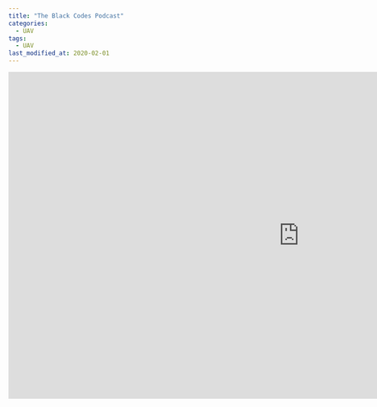 ```yaml
---
title: "The Black Codes Podcast"
categories:
  - UAV
tags:
  - UAV
last_modified_at: 2020-02-01
---
```


<iframe width="1154" height="649" src="https://www.youtube.com/embed/5d3nrhzPOUo" frameborder="0" allow="accelerometer; autoplay; clipboard-write; encrypted-media; gyroscope; picture-in-picture" allowfullscreen></iframe>